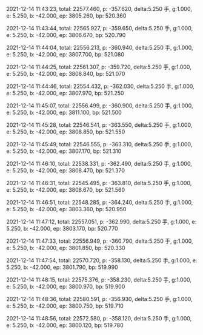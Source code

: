 2021-12-14 11:43:23, total: 22577.460, p: -357.620, delta:5.250 手, g:1.000, e: 5.250, b: -42.000, ep: 3805.260, bp: 520.360

2021-12-14 11:43:44, total: 22565.927, p: -359.650, delta:5.250 手, g:1.000, e: 5.250, b: -42.000, ep: 3806.670, bp: 520.790

2021-12-14 11:44:04, total: 22556.213, p: -360.940, delta:5.250 手, g:1.000, e: 5.250, b: -42.000, ep: 3807.700, bp: 521.080

2021-12-14 11:44:25, total: 22561.307, p: -359.720, delta:5.250 手, g:1.000, e: 5.250, b: -42.000, ep: 3808.840, bp: 521.070

2021-12-14 11:44:46, total: 22554.432, p: -362.030, delta:5.250 手, g:1.000, e: 5.250, b: -42.000, ep: 3807.970, bp: 521.250

2021-12-14 11:45:07, total: 22556.499, p: -360.900, delta:5.250 手, g:1.000, e: 5.250, b: -42.000, ep: 3811.100, bp: 521.500

2021-12-14 11:45:28, total: 22546.541, p: -363.550, delta:5.250 手, g:1.000, e: 5.250, b: -42.000, ep: 3808.850, bp: 521.550

2021-12-14 11:45:49, total: 22546.555, p: -363.310, delta:5.250 手, g:1.000, e: 5.250, b: -42.000, ep: 3807.170, bp: 521.310

2021-12-14 11:46:10, total: 22538.331, p: -362.490, delta:5.250 手, g:1.000, e: 5.250, b: -42.000, ep: 3808.470, bp: 521.370

2021-12-14 11:46:31, total: 22545.495, p: -363.810, delta:5.250 手, g:1.000, e: 5.250, b: -42.000, ep: 3808.670, bp: 521.560

2021-12-14 11:46:51, total: 22548.285, p: -364.240, delta:5.250 手, g:1.000, e: 5.250, b: -42.000, ep: 3803.360, bp: 520.950

2021-12-14 11:47:12, total: 22557.051, p: -362.990, delta:5.250 手, g:1.000, e: 5.250, b: -42.000, ep: 3803.170, bp: 520.770

2021-12-14 11:47:33, total: 22556.949, p: -360.790, delta:5.250 手, g:1.000, e: 5.250, b: -42.000, ep: 3801.850, bp: 520.330

2021-12-14 11:47:54, total: 22570.720, p: -358.130, delta:5.250 手, g:1.000, e: 5.250, b: -42.000, ep: 3801.790, bp: 519.990

2021-12-14 11:48:15, total: 22575.376, p: -358.230, delta:5.250 手, g:1.000, e: 5.250, b: -42.000, ep: 3800.970, bp: 519.900

2021-12-14 11:48:36, total: 22580.591, p: -356.930, delta:5.250 手, g:1.000, e: 5.250, b: -42.000, ep: 3800.750, bp: 519.710

2021-12-14 11:48:56, total: 22572.580, p: -358.120, delta:5.250 手, g:1.000, e: 5.250, b: -42.000, ep: 3800.120, bp: 519.780